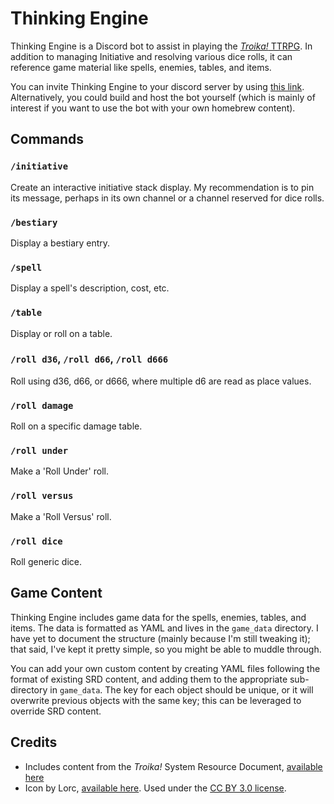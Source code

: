 # Thinking Engine

Thinking Engine is a Discord bot to assist in playing the [*Troika!* TTRPG](https://www.melsonia.com/). In addition to managing Initiative and resolving various dice rolls, it can reference game material like spells, enemies, tables, and items.

You can invite Thinking Engine to your discord server by using [this link](https://discord.com/api/oauth2/authorize?client_id=945547039138254938&permissions=380104902656&scope=bot%20applications.commands). Alternatively, you could build and host the bot yourself (which is mainly of interest if you want to use the bot with your own homebrew content).

## Commands

### `/initiative`

Create an interactive initiative stack display. My recommendation is to pin its message, perhaps in its own channel or a channel reserved for dice rolls.

### `/bestiary`

Display a bestiary entry.

### `/spell`

Display a spell's description, cost, etc.

### `/table`

Display or roll on a table.

### `/roll d36`, `/roll d66`, `/roll d666`

Roll using d36, d66, or d666, where multiple d6 are read as place values.

### `/roll damage`

Roll on a specific damage table.

### `/roll under`

Make a 'Roll Under' roll.

### `/roll versus`

Make a 'Roll Versus' roll.

### `/roll dice`

Roll generic dice.

## Game Content

Thinking Engine includes game data for the spells, enemies, tables, and items. The data is formatted as YAML and lives in the `game_data` directory. I have yet to document the structure (mainly because I'm still tweaking it); that said, I've kept it pretty simple, so you might be able to muddle through.

You can add your own custom content by creating YAML files following the format of existing SRD content, and adding them to the appropriate sub-directory in `game_data`. The key for each object should be unique, or it will overwrite previous objects with the same key; this can be leveraged to override SRD content.

## Credits

* Includes content from the *Troika!* System Resource Document, [available here](https://docs.google.com/document/d/1haUfSVekt2gNab3V2CrL1Pg_sZ-ZlskphwXmSnGT9aw/edit#)
* Icon by Lorc, [available here](https://game-icons.net/1x1/lorc/clockwork.html). Used under the [CC BY 3.0 license](https://creativecommons.org/licenses/by/3.0/).
